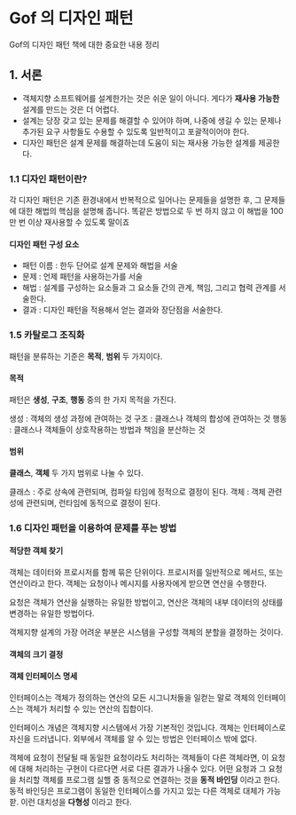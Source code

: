 # Gof 의 디자인 패턴

Gof의 디자인 패턴 책에 대한 중요한 내용 정리

## 1. 서론

- 객체지향 소프트웨어를 설계한가는 것은 쉬운 일이 아니다. 게다가 __재사용 가능한__ 설계를 만드는 것은 더 어렵다.
- 설계는 당장 갖고 있는 문제를 해결할 수 있어야 하며, 나중에 생길 수 있는 문제나 추가된 요구 사항들도 수용할 수 있도록 일반적이고 포괄적이어야 한다.
- 디자인 패턴은 설계 문제를 해결하는데 도움이 되는 재사용 가능한 설계를 제공한다.

### 1.1 디자인 패턴이란?

각 디자인 패턴은 기존 환경내에서 반복적으로 일어나는 문제들을 설명한 후, 그 문제들에 대한 해법의 핵심을 설명해 줍니다.
똑같은 방법으로 두 번 하지 않고 이 해법을 100만 번 이상 재사용할 수 있도록 말이죠

#### 디자인 패턴 구성 요소

- 패턴 이름 : 한두 단어로 설계 문제와 해법을 서술
- 문제 : 언제 패턴을 사용하는가를 서술
- 해법 : 설계를 구성하는 요소들과 그 요소들 간의 관계, 책임, 그리고 협력 관계를 서술한다.
- 결과 : 디자인 패턴을 적용해서 얻는 결과와 장단점을 서술한다.

### 1.5 카탈로그 조직화

패턴을 분류하는 기준은 __목적__, __범위__ 두 가지이다.

#### 목적

패턴은 __생성__, __구조__, __행동__ 중의 한 가지 목적을 가진다.

생성 : 객체의 생성 과정에 관여하는 것
구조 : 클래스나 객체의 합성에 관여하는 것
행동 : 클래스나 객체들이 상호작용하는 방법과 책임을 분산하는 것

#### 범위

__클래스__, __객체__ 두 가지 범위로 나눌 수 있다.

클래스 : 주로 상속에 관련되며, 컴파일 타임에 정적으로 결정이 된다.
객체 : 객체 관련성에 관련되며, 런타임에 동적으로 결정이 된다.

### 1.6 디자인 패턴을 이용하여 문제를 푸는 방법

#### 적당한 객체 찾기

객체는 데이터와 프로시저를 함께 묶은 단위이다. 프로시저를 일반적으로 메서드, 또는 연산이라고 한다.
객체는 요청이나 메시지를 사용자에게 받으면 연산을 수행한다.

요청은 객체가 연산을 실행하는 유일한 방법이고, 연산은 객체의 내부 데이터의 상태를 변경하는 유일한 방법이다.

객체지향 설계의 가장 어려운 부분은 시스템을 구성할 객체의 분할을 결정하는 것이다.

#### 객체의 크기 결정

#### 객체 인터페이스 명세

인터페이스는 객체가 정의하는 연산의 모든 시그니처들을 일컫는 말로 객체의 인터페이스는 객체가 처리할 수 있는 연산의 집합이다.

인터페이스 개념은 객체지향 시스템에서 가장 기본적인 것입니다. 객체는 인터페이스로 자신을 드러냅니다.
외부에서 객체를 알 수 있는 방법은 인터페이스 밖에 없다.

객체에 요청이 전달될 때 동일한 요청이라도 처리하는 객체들이 다른 객체라면, 이 요청에 대해 처리하는 구현이 다르다면 서로 다른 결과가 나올수 있다.
어떤 요청과 그 요청을 처리할 객체를 프로그램 실핼 중 동적으로 연결하는 것을 __동적 바인딩__ 이라고 한다.
동적 바인딩은 프로그램이 동일한 인터페이스를 가지고 있는 다른 객체로 대체가 가능핟. 이런 대치성을 __다형성__ 이라고 한다.


